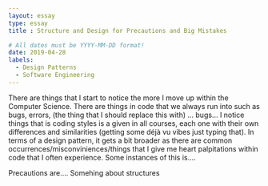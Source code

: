 ```yaml
---
layout: essay
type: essay
title : Structure and Design for Precautions and Big Mistakes

# All dates must be YYYY-MM-DD format!
date: 2019-04-28
labels:
  - Design Patterns
  - Software Engineering
---
```

	
There are things that I start to notice the more I move up within the Computer Science. There are things in code that we always run into such as bugs, errors, (the thing that I should replace this with) … bugs... I notice things that is coding styles is a given in all courses, each one with their own differences and similarities (getting some déjà vu vibes just typing that). In terms of a design pattern, it gets a bit broader as there are common occurrences/misconviniences/things that I give me heart palpitations within code that I often experience. Some instances of this is…. 

Precautions are…. Somehing about structures

